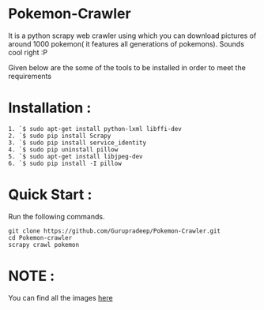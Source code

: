 # Pokemon-Crawler

It is a python scrapy web crawler using which you can download pictures of around 1000 pokemon( it features all generations of pokemons). Sounds cool right :P

Given below are the some of the tools to be installed in order to meet the requirements

# Installation :

    1. `$ sudo apt-get install python-lxml libffi-dev  
    2. `$ sudo pip install Scrapy  
    3. `$ sudo pip install service_identity  
    4. `$ sudo pip uninstall pillow  
    5. `$ sudo apt-get install libjpeg-dev 
    6. `$ sudo pip install -I pillow  

# Quick Start :

Run the following commands.

    git clone https://github.com/Gurupradeep/Pokemon-Crawler.git
    cd Pokemon-crawler
    scrapy crawl pokemon


# NOTE :

You can find all the images [here](https://github.com/Gurupradeep/Pokemon-Crawler/tree/master/Pokemon%20images)

